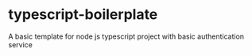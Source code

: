 # typescript-boilerplate
A basic template for node js typescript project with basic authentication service
